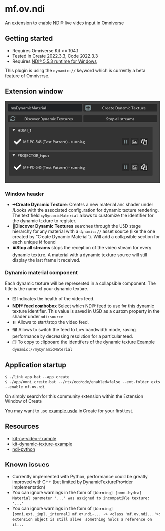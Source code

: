 # mf.ov.ndi

An extension to enable NDI® live video input in Omniverse.

## Getting started

- Requires Omniverse Kit >= 104.1
- Tested in Create 2022.3.3, Code 2022.3.3
- Requires [NDI® 5.5.3 runtime for Windows](https://go.ndi.tv/tools-for-windows)

This plugin is using the `dynamic://` keyword which is currently a beta feature of Omniverse.

## Extension window
![preview](./exts/mf.ov.ndi/data/ui.png)

### Window header
- ➕**Create Dynamic Texture**: Creates a new material and shader under /Looks with the associated configuration for dynamic texture rendering. The text field `myDynamicMaterial` allows to customize the identifier for the dynamic texture to register.
- 🔄**Discover Dynamic Textures** searches through the USD stage hierarchy for any material with a `dynamic://` asset source (like the one created by “Create Dynamic Material”). Will add a collapsible section for each unique id found
- ⏹️**Stop all streams** stops the reception of the video stream for every dynamic texture. A material with a dynamic texture source will still display the last frame it received.

### Dynamic material component

Each dynamic texture will be represented in a collapsible component.
The title is the name of your dynamic texture.

- ☑️ Indicates the health of the video feed.
- **NDI® feed combobox** Select which NDI® feed to use for this dynamic texture identifier. This value is saved in USD as a custom property in the shader under `ndi:source`
- ⏸️ Allows to start/stop the video feed.
- 🖼️ Allows to switch the feed to Low bandwidth mode, saving performance by decreasing resolution for a particular feed.
- 🗇 To copy to clipboard the identifiers of the dynamic texture Example `dynamic://myDynamicMaterial`

## Application startup

```
$ ./link_app.bat --app create
$ ./app/omni.create.bat --/rtx/ecoMode/enabled=false --ext-folder exts --enable mf.ov.ndi
```

On simply search for this community extension within the Extension Window of Create

You may want to use [example.usda](./example.usda) in Create for your first test.

## Resources
- [kit-cv-video-example](https://github.com/jshrake-nvidia/kit-cv-video-example)
- [kit-dynamic-texture-example](https://github.com/jshrake-nvidia/kit-dynamic-texture-example)
- [ndi-python](https://github.com/buresu/ndi-python)

## Known issues
- Currently implemented with Python, performance could be greatly improved with C++ (but limited by DynamicTextureProvider implementation)
- You can ignore warnings in the form of `[Warning] [omni.hydra] Material parameter '...' was assigned to incompatible texture: '...'`
- You can ignore warnings in the form of `[Warning] [omni.ext._impl._internal] mf.ov.ndi-... -> <class 'mf.ov.ndi...'>: extension object is still alive, something holds a reference on it...`
